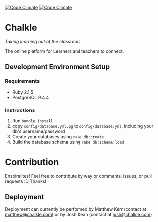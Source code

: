 [![Code Climate](https://codeclimate.com/repos/51e495cdc7f3a33ba7001482/badges/3bbdfdbfec9d58bcbe9c/gpa.svg)](https://codeclimate.com/repos/51e495cdc7f3a33ba7001482/feed) [![Code Climate](https://codeclimate.com/repos/51e495cdc7f3a33ba7001482/badges/3bbdfdbfec9d58bcbe9c/gpa.svg)](https://codeclimate.com/repos/51e495cdc7f3a33ba7001482/feed)

# Chalkle
*Taking learning out of the classroom*

The online platform for Learners and teachers to connect.

## Development Environment Setup

### Requirements

* Ruby 2.1.5
* PostgreSQL 9.4.4

### Instructions

1. Run `bundle install`
1. copy `config/database.yml.pg` to `config/database.yml`, including your db's username/password
1. Create your databases using `rake db:create`
1. Build the database schema using `rake db:schema:load`

# Contribution

Enspiralites! Feel free to contribute by way or comments, issues, or pull requests :D Thanks!

## Deployment

Deployment can currently be performed by Matthew Kerr (contact at matthew@chalkle.com)
or by Josh Dean (contact at josh@chalkle.com)
